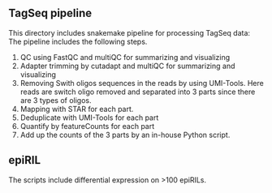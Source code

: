 ## TagSeq pipeline
This directory includes snakemake pipeline for processing TagSeq data:
The pipeline includes the following steps.
1. QC using FastQC and multiQC for summarizing and visualizing
2. Adapter trimming by cutadapt and multiQC for summarizing and visualizing
3. Removing Swith oligos sequences in the reads by using UMI-Tools. Here reads are switch oligo removed and separated into 3 parts since there are 3 types of oligos.
4. Mapping with STAR for each part.
5. Deduplicate with UMI-Tools for each part
6. Quantify by featureCounts for each part
7. Add up the counts of the 3 parts by an in-house Python script.

## epiRIL
The scripts include differential expression on >100 epiRILs.
